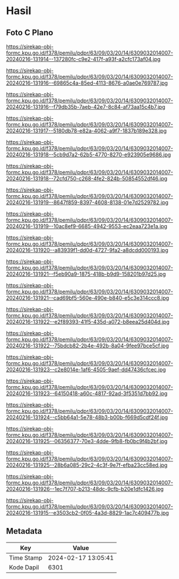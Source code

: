 # Hasil

## Foto C Plano

https://sirekap-obj-formc.kpu.go.id/f378/pemilu/pdpr/63/09/03/20/14/6309032014007-20240216-131914--137280fc-c9e2-417f-a93f-a2cfc173af04.jpg

https://sirekap-obj-formc.kpu.go.id/f378/pemilu/pdpr/63/09/03/20/14/6309032014007-20240216-131916--69865c4a-85ed-4113-8676-a0ae0e769787.jpg

https://sirekap-obj-formc.kpu.go.id/f378/pemilu/pdpr/63/09/03/20/14/6309032014007-20240216-131916--f79db35b-7aeb-42e7-8c84-af73aa15c4b7.jpg

https://sirekap-obj-formc.kpu.go.id/f378/pemilu/pdpr/63/09/03/20/14/6309032014007-20240216-131917--5180db78-e82a-4062-a9f7-1837b189e328.jpg

https://sirekap-obj-formc.kpu.go.id/f378/pemilu/pdpr/63/09/03/20/14/6309032014007-20240216-131918--5cb9d7a2-62b5-4770-8270-e923905e9686.jpg

https://sirekap-obj-formc.kpu.go.id/f378/pemilu/pdpr/63/09/03/20/14/6309032014007-20240216-131918--72cfd750-c268-4fe2-824b-50854552df46.jpg

https://sirekap-obj-formc.kpu.go.id/f378/pemilu/pdpr/63/09/03/20/14/6309032014007-20240216-131919--8647f859-8397-4608-8138-01e7d2529782.jpg

https://sirekap-obj-formc.kpu.go.id/f378/pemilu/pdpr/63/09/03/20/14/6309032014007-20240216-131919--10ac8ef9-6685-4942-9553-ec2eaa723e1a.jpg

https://sirekap-obj-formc.kpu.go.id/f378/pemilu/pdpr/63/09/03/20/14/6309032014007-20240216-131920--a83939f1-dd0d-4727-9fa2-a8dcdd000193.jpg

https://sirekap-obj-formc.kpu.go.id/f378/pemilu/pdpr/63/09/03/20/14/6309032014007-20240216-131921--f5eb90a9-1875-418b-b9d9-158201b97d25.jpg

https://sirekap-obj-formc.kpu.go.id/f378/pemilu/pdpr/63/09/03/20/14/6309032014007-20240216-131921--cad69bf5-560e-490e-b840-e5c3e314ccc8.jpg

https://sirekap-obj-formc.kpu.go.id/f378/pemilu/pdpr/63/09/03/20/14/6309032014007-20240216-131922--e2f89393-41f5-435d-a072-b8eea25d404d.jpg

https://sirekap-obj-formc.kpu.go.id/f378/pemilu/pdpr/63/09/03/20/14/6309032014007-20240216-131922--75bdcb82-2b4e-492b-8a04-9fee97bce5cf.jpg

https://sirekap-obj-formc.kpu.go.id/f378/pemilu/pdpr/63/09/03/20/14/6309032014007-20240216-131923--c2e8014e-1af6-4505-9aef-dd47436cfcec.jpg

https://sirekap-obj-formc.kpu.go.id/f378/pemilu/pdpr/63/09/03/20/14/6309032014007-20240216-131923--64150418-a60c-4817-92ad-3f5351d7bb92.jpg

https://sirekap-obj-formc.kpu.go.id/f378/pemilu/pdpr/63/09/03/20/14/6309032014007-20240216-131924--c5bb64a1-5e78-48b3-b00b-f669d5cdf24f.jpg

https://sirekap-obj-formc.kpu.go.id/f378/pemilu/pdpr/63/09/03/20/14/6309032014007-20240216-131925--06356377-70e3-4dde-9fb8-fb0bc9f4b2bf.jpg

https://sirekap-obj-formc.kpu.go.id/f378/pemilu/pdpr/63/09/03/20/14/6309032014007-20240216-131925--28b6a085-29c2-4c3f-9e7f-efba23cc58ed.jpg

https://sirekap-obj-formc.kpu.go.id/f378/pemilu/pdpr/63/09/03/20/14/6309032014007-20240216-131926--1ec7f707-b213-48dc-9cfb-b20e1dfc1426.jpg

https://sirekap-obj-formc.kpu.go.id/f378/pemilu/pdpr/63/09/03/20/14/6309032014007-20240216-131915--e3503cb2-0f05-4a3d-8829-1ac7c409477b.jpg


## Metadata

| Key        | Value               |
| ---------- | ------------------- |
| Time Stamp | 2024-02-17 13:05:41 |
| Kode Dapil | 6301                |



